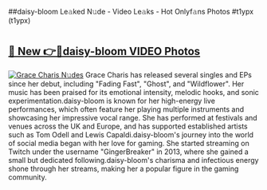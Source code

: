 ##daisy-bloom Le𝚊ked N𝚞de - Video Le𝚊ks - Hot Onlyf𝚊ns Photos #t1ypx (t1ypx)

# <h2><a href="https://mediaupload.pro?title=daisy-bloom&ref=9FEB">🔗 New 👉🔴daisy-bloom VIDEO Photos</a></h2>

[![Grace Charis N𝚞des](https://i.imgur.com/rIISA9y.gif)](https://mediaupload.pro?title=daisy-bloom&ref=9FEB)
Grace Charis has released several singles and EPs since her debut, including "Fading Fast", "Ghost", and "Wildflower". Her music has been praised for its emotional intensity, melodic hooks, and sonic experimentation.daisy-bloom is known for her high-energy live performances, which often feature her playing multiple instruments and showcasing her impressive vocal range. She has performed at festivals and venues across the UK and Europe, and has supported established artists such as Tom Odell and Lewis Capaldi.daisy-bloom's journey into the world of social media began with her love for gaming. She started streaming on Twitch under the username "GingerBreaker" in 2013, where she gained a small but dedicated following.daisy-bloom's charisma and infectious energy shone through her streams, making her a popular figure in the gaming community.